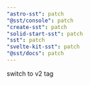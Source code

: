 ```yaml
---
"astro-sst": patch
"@sst/console": patch
"create-sst": patch
"solid-start-sst": patch
"sst": patch
"svelte-kit-sst": patch
"@sst/docs": patch
---
```


switch to v2 tag
